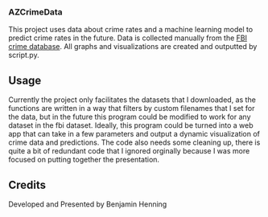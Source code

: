 ### AZCrimeData
This project uses data about crime rates and a machine learning model to predict crime rates in the future. Data is collected manually from the [FBI crime database](https://crime-data-explorer.fr.cloud.gov/explorer/state/arizona/crime). All graphs and visualizations are created and outputted by script.py.

## Usage
Currently the project only facilitates the datasets that I downloaded, as the functions are written in a way that filters by custom filenames that I set for the data, but in the future this program could be modified to work for any dataset in the fbi dataset. Ideally, this program could be turned into a web app that can take in a few parameters and output a dynamic visualization of crime data and predictions. The code also needs some cleaning up, there is quite a bit of redundant code that I ignored orginally because I was more focused on putting together the presentation.

## Credits
Developed and Presented by Benjamin Henning

